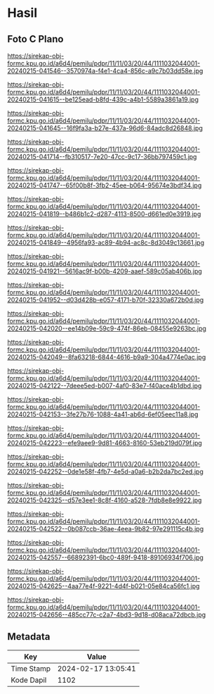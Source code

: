 # Hasil

## Foto C Plano

https://sirekap-obj-formc.kpu.go.id/a6d4/pemilu/pdpr/11/11/03/20/44/1111032044001-20240215-041546--3570974a-f4e1-4ca4-856c-a9c7b03dd58e.jpg

https://sirekap-obj-formc.kpu.go.id/a6d4/pemilu/pdpr/11/11/03/20/44/1111032044001-20240215-041615--be125ead-b8fd-439c-a4b1-5589a3861a19.jpg

https://sirekap-obj-formc.kpu.go.id/a6d4/pemilu/pdpr/11/11/03/20/44/1111032044001-20240215-041645--16f9fa3a-b27e-437a-96d6-84adc8d26848.jpg

https://sirekap-obj-formc.kpu.go.id/a6d4/pemilu/pdpr/11/11/03/20/44/1111032044001-20240215-041714--fb310517-7e20-47cc-9c17-36bb797459c1.jpg

https://sirekap-obj-formc.kpu.go.id/a6d4/pemilu/pdpr/11/11/03/20/44/1111032044001-20240215-041747--65f00b8f-3fb2-45ee-b064-95674e3bdf34.jpg

https://sirekap-obj-formc.kpu.go.id/a6d4/pemilu/pdpr/11/11/03/20/44/1111032044001-20240215-041819--b486b1c2-d287-4113-8500-d661ed0e3919.jpg

https://sirekap-obj-formc.kpu.go.id/a6d4/pemilu/pdpr/11/11/03/20/44/1111032044001-20240215-041849--4956fa93-ac89-4b94-ac8c-8d3049c13661.jpg

https://sirekap-obj-formc.kpu.go.id/a6d4/pemilu/pdpr/11/11/03/20/44/1111032044001-20240215-041921--5616ac9f-b00b-4209-aaef-589c05ab406b.jpg

https://sirekap-obj-formc.kpu.go.id/a6d4/pemilu/pdpr/11/11/03/20/44/1111032044001-20240215-041952--d03d428b-e057-4171-b70f-32330a672b0d.jpg

https://sirekap-obj-formc.kpu.go.id/a6d4/pemilu/pdpr/11/11/03/20/44/1111032044001-20240215-042020--ee14b09e-59c9-474f-86eb-08455e9263bc.jpg

https://sirekap-obj-formc.kpu.go.id/a6d4/pemilu/pdpr/11/11/03/20/44/1111032044001-20240215-042049--8fa63218-6844-4616-b9a9-304a4774e0ac.jpg

https://sirekap-obj-formc.kpu.go.id/a6d4/pemilu/pdpr/11/11/03/20/44/1111032044001-20240215-042122--7deee5ed-b007-4af0-83e7-f40ace4b1dbd.jpg

https://sirekap-obj-formc.kpu.go.id/a6d4/pemilu/pdpr/11/11/03/20/44/1111032044001-20240215-042153--3fe27b76-1088-4a41-ab6d-6ef05eec11a8.jpg

https://sirekap-obj-formc.kpu.go.id/a6d4/pemilu/pdpr/11/11/03/20/44/1111032044001-20240215-042223--efe9aee9-9d81-4663-8160-53eb219d079f.jpg

https://sirekap-obj-formc.kpu.go.id/a6d4/pemilu/pdpr/11/11/03/20/44/1111032044001-20240215-042252--0de1e58f-4fb7-4e5d-a0a6-b2b2da7bc2ed.jpg

https://sirekap-obj-formc.kpu.go.id/a6d4/pemilu/pdpr/11/11/03/20/44/1111032044001-20240215-042325--d57e3ee1-8c8f-4160-a528-7fdb8e8e9922.jpg

https://sirekap-obj-formc.kpu.go.id/a6d4/pemilu/pdpr/11/11/03/20/44/1111032044001-20240215-042522--0b087ccb-36ae-4eea-9b82-97e291115c4b.jpg

https://sirekap-obj-formc.kpu.go.id/a6d4/pemilu/pdpr/11/11/03/20/44/1111032044001-20240215-042557--66892391-6bc0-489f-9418-89106934f706.jpg

https://sirekap-obj-formc.kpu.go.id/a6d4/pemilu/pdpr/11/11/03/20/44/1111032044001-20240215-042625--4aa77e4f-9221-4d4f-b021-05e84ca56fc1.jpg

https://sirekap-obj-formc.kpu.go.id/a6d4/pemilu/pdpr/11/11/03/20/44/1111032044001-20240215-042656--485cc77c-c2a7-4bd3-9d18-d08aca72dbcb.jpg


## Metadata

| Key        | Value               |
| ---------- | ------------------- |
| Time Stamp | 2024-02-17 13:05:41 |
| Kode Dapil | 1102                |



